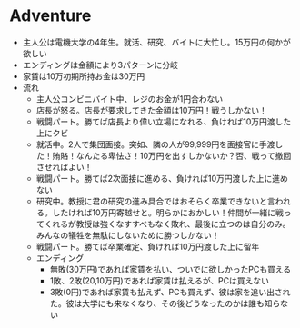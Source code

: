 Adventure
=

- 主人公は電機大学の4年生。就活、研究、バイトに大忙し。15万円の何かが欲しい
- エンディングは金額により3パターンに分岐
- 家賃は10万初期所持お金は30万円
- 流れ
  - 主人公コンビニバイト中、レジのお金が1円合わない
  - 店長が怒る。店長が要求してきた金額は10万円！戦うしかない！
  - 戦闘パート。勝てば店長より偉い立場になれる、負ければ10万円渡した上にクビ
  - 就活中。2人で集団面接。突如、隣の人が99,999円を面接官に手渡した！賄賂！なんたる卑怯さ！10万円を出すしかないか？否、戦って撤回させればよい！
  - 戦闘パート。勝てば2次面接に進める、負ければ10万円渡した上に進めない
  - 研究中。教授に君の研究の進み具合ではおそらく卒業できないと言われる。したければ10万円寄越せと。明らかにおかしい！仲間が一緒に戦ってくれるが教授は強くなすすべもなく敗れ、最後に立つのは自分のみ。みんなの犠牲を無駄にしないために勝つしかない！
  - 戦闘パート。勝てば卒業確定、負ければ10万円渡した上に留年
  - エンディング
     - 無敗(30万円)であれば家賃を払い、ついでに欲しかったPCも買える
     - 1敗、2敗(20,10万円)であれば家賃は払えるが、PCは買えない
     - 3敗(0円)であれば家賃も払えず、PCも買えず、彼は家を追い出された。彼は大学にも来なくなり、その後どうなったのかは誰も知らない
